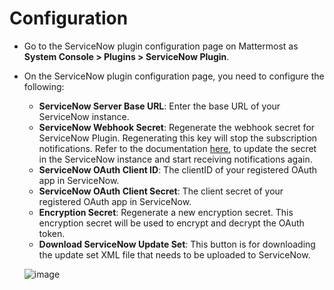# Configuration

- Go to the ServiceNow plugin configuration page on Mattermost as **System Console > Plugins > ServiceNow Plugin**.
- On the ServiceNow plugin configuration page, you need to configure the following:
    - **ServiceNow Server Base URL**: Enter the base URL of your ServiceNow instance.
    - **ServiceNow Webhook Secret**: Regenerate the webhook secret for ServiceNow Plugin. Regenerating this key will stop the subscription notifications. Refer to the documentation [here](./servicenow_setup.md), to update the secret in the ServiceNow instance and start receiving notifications again.
    - **ServiceNow OAuth Client ID**: The clientID of your registered OAuth app in ServiceNow.
    - **ServiceNow OAuth Client Secret**: The client secret of your registered OAuth app in ServiceNow.
    - **Encryption Secret**: Regenerate a new encryption secret. This encryption secret will be used to encrypt and decrypt the OAuth token.
    - **Download ServiceNow Update Set**: This button is for downloading the update set XML file that needs to be uploaded to ServiceNow.

    ![image](https://user-images.githubusercontent.com/77336594/201635962-441c0add-1300-4168-973c-ac36d5df8c8a.png)
